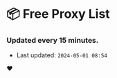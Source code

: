 # :package: Free Proxy List
### Updated every 15 minutes.

- Last updated: `2024-05-01 08:54`

:heart:
